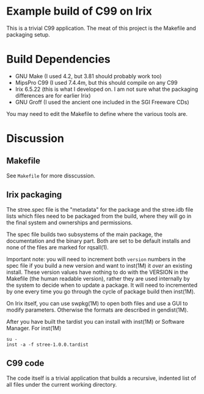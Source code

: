 # Example build of C99 on Irix

This is a trivial C99 application. The meat of this project is the
Makefile and packaging setup. 

# Build Dependencies

- GNU Make (I used 4.2, but 3.81 should probably work too)
- MipsPro C99 (I used 7.4.4m, but this should compile on any C99
- Irix 6.5.22 (this is what I developed on. I am not sure what the
  packaging differences are for earlier Irix)
- GNU Groff (I used the ancient one included in the SGI Freeware CDs)

You may need to edit the Makefile to define where the various tools are.

# Discussion

## Makefile

See `Makefile` for more disscussion.

## Irix packaging

The stree.spec file is the "metadata" for the package and the 
stree.idb file lists which files need to be packaged from the 
build, where they will go in the final system and ownerships
and permissions.

The spec file builds two subsystems of the main package, the
documentation and the binary part. Both are set to be default
installs and none of the files are marked for rqsall(1).

Important note: you will need to increment both `version` numbers
in the spec file if you build a new version and want to inst(1M)
it _over_ an existing install. These version values have nothing
to do with the VERSION in the Makefile (the human readable 
version), rather they are used internally by the system to decide
when to update a package. It will need to incremented by one 
every time you go through the cycle of package build then inst(1M).

On Irix itself, you can use swpkg(1M) to open both files and 
use a GUI to modify parameters. Otherwise the formats are
described in gendist(1M).

After you have built the tardist you can install with inst(1M)
or Software Manager. For inst(1M)

```
su -
inst -a -f stree-1.0.0.tardist
```

## C99 code

The code itself is a trivial application that builds a recursive,
indented list of all files under the current working directory.

